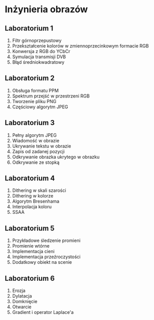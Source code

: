 # Inżynieria obrazów
## Laboratorium 1
1. Filtr górnoprzepustowy
2. Przekształcenie kolorów w zmiennoprzecinkowym formacie RGB
3. Konwersja z RGB do YCbCr
4. Symulacja transmisji DVB
5. Błąd średniokwadratowy
## Laboratorium 2 
1. Obsługa formatu PPM
2. Spektrum przejść w przestrzeni RGB
3. Tworzenie pliku PNG
4. Częściowy algorytm JPEG
## Laboratorium 3
1. Pełny algorytm JPEG
2. Wiadomość w obrazie
3. Ukrywanie tekstu w obrazie
4. Zapis od zadanej pozycji
5. Odkrywanie obrazka ukrytego w obrazku
6. Odkrywanie ze stopką
## Laboratorium 4 
1. Dithering w skali szarości
2. Dithering w kolorze
3. Algorytm Bresenhama
4. Interpolacja koloru
5. SSAA
## Laboratorium 5 
1. Przykładowe śledzenie promieni
2. Promienie wtórne
3. Implementacja cieni
4. Implementacja przeźroczystości
5. Dodatkowy obiekt na scenie
## Laboratorium 6  
1. Erozja
2. Dylatacja
3. Domknięcie
4. Otwarcie
5. Gradient i operator Laplace'a
